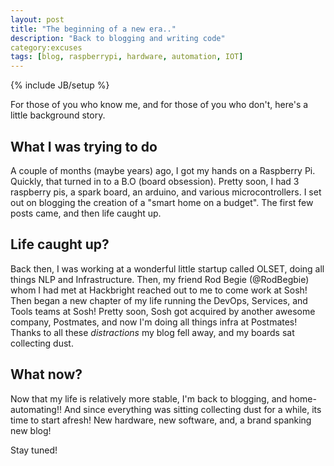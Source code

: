 ```yaml
---
layout: post
title: "The beginning of a new era.."
description: "Back to blogging and writing code"
category:excuses 
tags: [blog, raspberrypi, hardware, automation, IOT]
---
```

{% include JB/setup %}

For those of you who know me, and for those of you who don't, here's a little background story.

## What I was trying to do
A couple of months (maybe years) ago, I got my hands on a Raspberry Pi. Quickly, that turned in to a B.O (board obsession). 
Pretty soon, I had 3 raspberry pis, a spark board, an arduino, and various microcontrollers. I set out on blogging the 
creation of a "smart home on a budget". The first few posts came, and then life caught up.

## Life caught up?
Back then, I was working at a wonderful little startup called OLSET, doing all things NLP and Infrastructure. Then, my 
friend Rod Begie (@RodBegbie) whom I had met at Hackbright reached out to me to come work at Sosh! Then began a new chapter 
of my life running the DevOps, Services, and Tools teams at Sosh! Pretty soon, Sosh got acquired by another awesome company, 
Postmates, and now I'm doing all things infra at Postmates! Thanks to all these _distractions_ my blog fell away, and my 
boards sat collecting dust.

## What now?
Now that my life is relatively more stable, I'm back to blogging, and home-automating!! And since everything was sitting 
collecting dust for a while, its time to start afresh! New hardware, new software, and, a brand spanking new blog!

Stay tuned!
